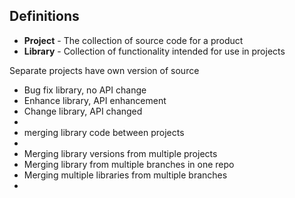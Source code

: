 

## Definitions

* **Project** - The collection of source code for a product
* **Library** - Collection of functionality intended for use in projects

Separate projects have own version of source

* Bug fix library, no API change
* Enhance library, API enhancement
* Change library, API changed
* 
* merging library code between projects
* 
* Merging library versions from multiple projects
* Merging library from multiple branches in one repo
* Merging multiple libraries from multiple branches
* 

 